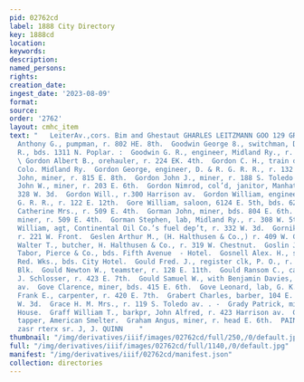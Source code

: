 ```yaml
---
pid: 02762cd
label: 1888 City Directory
key: 1888cd
location: 
keywords: 
description: 
named_persons: 
rights: 
creation_date: 
ingest_date: '2023-08-09'
format: 
source: 
order: '2762'
layout: cmhc_item
text: "   LeiterAv.,cors. Bim and Ghestaut GHARLES LEITZMANN GOO 129 GRA  Goodwill
  Anthony G., pumpman, r. 802 HE. 8th.  Goodwin George 8., switchman, D. & R. G. R.
  R., bds. 1311 N. Poplar. :  Goodwin G. R., engineer, Midland Ry., r. 119. W. 4th.
  \ Gordon Albert B., orehauler, r. 224 EK. 4th.  Gordon C. H., train dispatcher,
  Colo. Midland Ry.  Gordon George, engineer, D. & R. G. R. R., r. 132 E. 7th.  Gordon
  John, miner, r. 815 E. 8th.  Gordon John J., miner, r. 188 S. Toledo av.  Gordon
  John W., miner, r. 203 E. 6th.  Gordon Nimrod, col’d, janitor, Manhattan Blk, r.
  328 W. 3d.  Gordon Will., r.300 Harrison av.  Gordon William, engineer, D. & R.
  G. R. R., r. 122 E. 12th.  Gore William, saloon, 6124 E. 5th, bds. 622 E. 5th.  Gorman
  Catherine Mrs., r. 509 E. 4th.  Gorman John, miner, bds. 804 E. 6th. °  Gorman Michael,
  miner, r. 509 E. 4th.  Gorman Stephen, lab, Midland Ry., r. 308 W. 5th.  Gorman
  William, agt, Continental Oil Co.’s fuel dep’t, r. 332 W. 3d.  Gornik George, lab,
  r. 221 W. Front.  Geslen Arthur M., (H. Halthusen & Co.,) r. 409 W. Chestnut.  Goslen
  Walter T., butcher, H. Halthusen & Co., r. 319 W. Chestnut.  Goslin John, sawyer,
  Tabor, Pierce & Co., bds. Fifth Avenue  - Hotel.  Gosnell Alex. H., sampler, Harrison
  Red. Wks., bds. City Hotel.  Gould Fred. J., register clk, P. O., r. 50 Clarendon
  Blk.  Gould Newton W., teamster, r. 128 E. 11th.  Gould Ransom C., carpenter, G.
  J. Schlosser, r. 423 E. 7th.  Gould Samuel W., with Benjamin Davies, r. 222 Harrison
  av.  Gove Clarence, miner, bds. 415 E. 6th.  Gove Leonard, lab, G. K. Florer.  Gowen
  Frank E., carpenter, r. 420 E. 7th.  Grabert Charles, barber, 104 E. 3d, r. 310
  W. 3d.  Grace H. M. Mrs., r. 119 S. Toledo av. . -  Grady Patrick, miner, r. American
  House.  Graff William T., barkpr, John Alfred, r. 423 Harrison av.  Grafton R. H.,
  tapper, American Smelter.  Graham Angus, miner, r. head E. 6th.  PAINTS AND OILS,
  zasr rterx sr. J, J. QUINN    "
thumbnail: "/img/derivatives/iiif/images/02762cd/full/250,/0/default.jpg"
full: "/img/derivatives/iiif/images/02762cd/full/1140,/0/default.jpg"
manifest: "/img/derivatives/iiif/02762cd/manifest.json"
collection: directories
---
```

